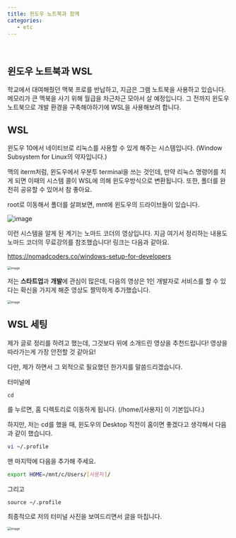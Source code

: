 ```yaml
---
title: 윈도우 노트북과 함께
categories:
   - etc
---
```


<br>



## 윈도우 노트북과 WSL

학교에서 대여해줬던 맥북 프로를 반납하고, 지금은 그램 노트북을 사용하고 있습니다. 메모리가 큰 맥북을 사기 위해 월급을 차근차근 모아서 살 예정입니다. 그 전까지 윈도우 노트북으로 개발 환경을 구축해야하기에 WSL을 사용해보려 합니다.



## WSL

윈도우 10에서 네이티브로 리눅스를 사용할 수 있게 해주는 시스템입니다. (Window Subsystem for Linux의 약자입니다.)

맥의 iterm처럼, 윈도우에서 우분투 terminal을 쓰는 것인데, 만약 리눅스 명령어를 치게 되면 이때의 시스템 콜이 WSL에 의해 윈도우방식으로 변환됩니다. 또한, 폴더를 완전히 공유할 수 있어서 참 좋아요. 

root로 이동해서 폴더를 살펴보면, mnt에 윈도우의 드라이브들이 있습니다.

![image](https://user-images.githubusercontent.com/42775225/104094144-6bcae180-52d2-11eb-843f-1cab4739f115.png)

이런 시스템을 알게 된 계기는 노마드 코더의 영상입니다. 지금 여기서 정리하는 내용도 노마드 코더의 무료강의를 참조했습니다! 링크는 다음과 같아요.

https://nomadcoders.co/windows-setup-for-developers

<img src="https://user-images.githubusercontent.com/42775225/104094645-82266c80-52d5-11eb-893e-1648d22bb10b.png" alt="image" style="zoom:50%; text-align:center;" />



저는 **스타트업**과 **개발**에 관심이 많은데, 다음의 영상은 1인 개발자로 서비스를 할 수 있다는 확신을 가지게 해준 영상도 짤막하게 추가했습니다.

<img src="https://user-images.githubusercontent.com/42775225/104093370-8d759a00-52cd-11eb-8880-d4f91d716387.png" alt="image" style="zoom:50%;text-align:center;" /> 







## WSL 세팅

제가 글로 정리를 하려고 했는데, 그것보다 위에 소개드린 영상을 추천드립니다! 영상을 따라가는게 가장 안전할 것 같아요!

다만, 제가 하면서 그 외적으로 필요했던 한가지를 말씀드리겠습니다.

터미널에

```shell
cd
```

를 누르면, 홈 디렉토리로 이동하게 됩니다. (/home/[사용자] 이 기본입니다.)



하지만, 저는 cd를 했을 때, 윈도우의 Desktop 직전이 홈이면 좋겠다고 생각해서 다음과 같이 했습니다.

```bash
vi ~/.profile
```

맨 마지막에 다음을 추가해 주세요.

```bash
export HOME=/mnt/c/Users/[사용자]/
```

그리고

```
source ~/.profile
```



최종적으로 저의 터미널 사진을 보여드리면서 글을 마칩니다.

<img src="https://user-images.githubusercontent.com/42775225/104095374-d4698c80-52d9-11eb-9dcd-332689ba59de.png" alt="image" style="zoom:50%;" />